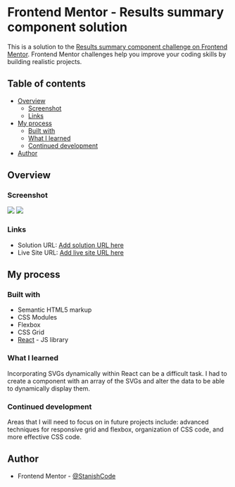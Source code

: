 # Frontend Mentor - Results summary component solution

This is a solution to the [Results summary component challenge on Frontend Mentor](https://www.frontendmentor.io/challenges/results-summary-component-CE_K6s0maV). Frontend Mentor challenges help you improve your coding skills by building realistic projects.

## Table of contents

- [Overview](#overview)
  - [Screenshot](#screenshot)
  - [Links](#links)
- [My process](#my-process)
  - [Built with](#built-with)
  - [What I learned](#what-i-learned)
  - [Continued development](#continued-development)
- [Author](#author)

## Overview

### Screenshot

![](./design/Results/Desktop.png.jpg)
![](./design/Results/Mobile.png.jpg)

### Links

- Solution URL: [Add solution URL here](https://github.com/StanishCode/results-summary-component)
- Live Site URL: [Add live site URL here](https://stanishcode.github.io/results-summary-component/)

## My process

### Built with

- Semantic HTML5 markup
- CSS Modules
- Flexbox
- CSS Grid
- [React](https://reactjs.org/) - JS library

### What I learned

Incorporating SVGs dynamically within React can be a difficult task. I had to create a component with an array of the SVGs and alter the data to be able to dynamically display them.

### Continued development

Areas that I will need to focus on in future projects include: advanced techniques for responsive grid and flexbox, organization of CSS code, and more effective CSS code.

## Author

- Frontend Mentor - [@StanishCode](https://www.frontendmentor.io/profile/StanishCode)
